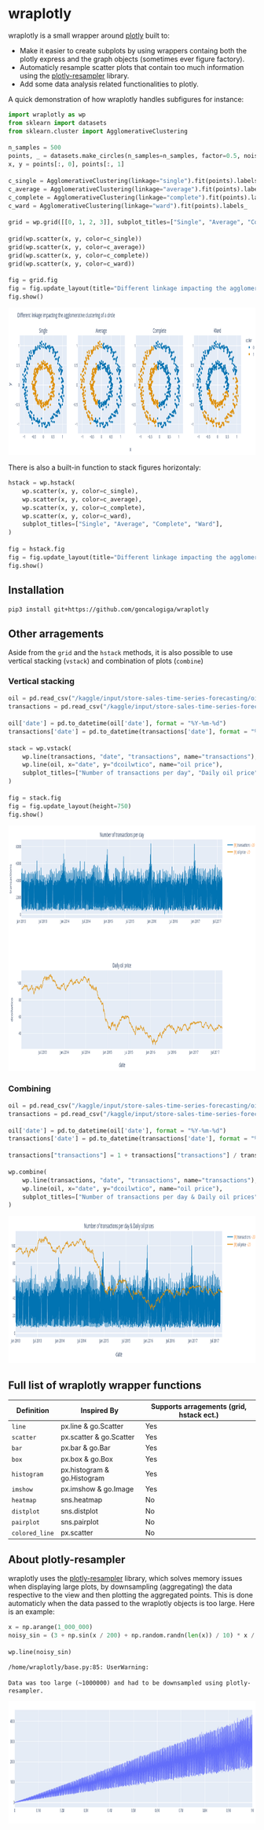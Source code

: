 # wraplotly

wraplotly is a small wrapper around [plotly](https://plotly.com/) built to:

* Make it easier to create subplots by using wrappers containg both the plotly express and the graph objects (sometimes ever figure factory).
* Automaticly resample scatter plots that contain too much information using the [plotly-resampler](https://github.com/predict-idlab/plotly-resampler) library.
* Add some data analysis related functionalities to plotly.

A quick demonstration of how wraplotly handles subfigures for instance:

```python
import wraplotly as wp
from sklearn import datasets
from sklearn.cluster import AgglomerativeClustering

n_samples = 500
points, _ = datasets.make_circles(n_samples=n_samples, factor=0.5, noise=0.05)
x, y = points[:, 0], points[:, 1]

c_single = AgglomerativeClustering(linkage="single").fit(points).labels_
c_average = AgglomerativeClustering(linkage="average").fit(points).labels_
c_complete = AgglomerativeClustering(linkage="complete").fit(points).labels_
c_ward = AgglomerativeClustering(linkage="ward").fit(points).labels_

grid = wp.grid([[0, 1, 2, 3]], subplot_titles=["Single", "Average", "Complete", "Ward"])

grid(wp.scatter(x, y, color=c_single))
grid(wp.scatter(x, y, color=c_average))
grid(wp.scatter(x, y, color=c_complete))
grid(wp.scatter(x, y, color=c_ward))

fig = grid.fig
fig = fig.update_layout(title="Different linkage impacting the agglomerative clustering of a circle")
fig.show()
```

<img src="images/first_grid.png" width="950" height="300" />

There is also a built-in function to stack figures horizontaly:

```python
hstack = wp.hstack(
    wp.scatter(x, y, color=c_single),
    wp.scatter(x, y, color=c_average),
    wp.scatter(x, y, color=c_complete),
    wp.scatter(x, y, color=c_ward),
    subplot_titles=["Single", "Average", "Complete", "Ward"],
)

fig = hstack.fig
fig = fig.update_layout(title="Different linkage impacting the agglomerative clustering of a circle")
fig.show()
```

## Installation

```bash
pip3 install git+https://github.com/goncalogiga/wraplotly
```

## Other arragements

Aside from the ```grid``` and the ```hstack``` methods, it is also possible to use vertical stacking (```vstack```) and combination of plots (```combine```)

### Vertical stacking

```python
oil = pd.read_csv("/kaggle/input/store-sales-time-series-forecasting/oil.csv")
transactions = pd.read_csv("/kaggle/input/store-sales-time-series-forecasting/transactions.csv")

oil['date'] = pd.to_datetime(oil['date'], format = "%Y-%m-%d")
transactions['date'] = pd.to_datetime(transactions['date'], format = "%Y-%m-%d")

stack = wp.vstack(
    wp.line(transactions, "date", "transactions", name="transactions"),
    wp.line(oil, x="date", y="dcoilwtico", name="oil price"),
    subplot_titles=["Number of transactions per day", "Daily oil price"]
)

fig = stack.fig
fig = fig.update_layout(height=750)
fig.show()
```

<img src="images/time_series.png" width="950" height="500" />


### Combining

```python
oil = pd.read_csv("/kaggle/input/store-sales-time-series-forecasting/oil.csv")
transactions = pd.read_csv("/kaggle/input/store-sales-time-series-forecasting/transactions.csv")

oil['date'] = pd.to_datetime(oil['date'], format = "%Y-%m-%d")
transactions['date'] = pd.to_datetime(transactions['date'], format = "%Y-%m-%d")

transactions["transactions"] = 1 + transactions["transactions"] / transactions["transactions"].max() * 100

wp.combine(
    wp.line(transactions, "date", "transactions", name="transactions"),
    wp.line(oil, x="date", y="dcoilwtico", name="oil price"),
    subplot_titles=["Number of transactions per day & Daily oil prices"]
)
```

<img src="images/comb_time_series.png" width="950" height="300" />

<!-- It is also possible to combine objects inside of a grid arragement by including multiple arguments in the grid call:

```python
from skimage import io
import wraplotly as wp
img = io.imread('https://upload.wikimedia.org/wikipedia/commons/thumb/0/00/Crab_Nebula.jpg/240px-Crab_Nebula.jpg')

grid = wp.grid([
    [0,1],
    [0,1],
])

red_channel   = img[:, :, 0].flatten()
green_channel = img[:, :, 1].flatten()
blue_channel  = img[:, :, 2].flatten()

grid(wp.imshow(img))
grid(wp.histogram(x=red_channel), wp.histogram(x=green_channel), wp.histogram(x=blue_channel))
grid.show()
```

<img src="images/complex_grid.png" width="800" height="250" /> -->

## Full list of wraplotly wrapper functions

|Definition|Inspired By|Supports arragements (grid, hstack ect.)|
| -------- | --------- | -------------------------------------- |
|```line```| px.line & go.Scatter | Yes |
|```scatter```| px.scatter & go.Scatter | Yes |
|```bar```| px.bar & go.Bar | Yes |
|```box```| px.box & go.Box | Yes |
|```histogram```| px.histogram & go.Histogram | Yes |
|```imshow```| px.imshow & go.Image | Yes |
|```heatmap``` | sns.heatmap | No |
|```distplot```| sns.distplot | No |
|```pairplot```| sns.pairplot | No |
|```colored_line```| px.scatter | No



## About plotly-resampler

wraplotly uses the [plotly-resampler](https://github.com/predict-idlab/plotly-resampler) library, which solves memory issues when displaying large plots, by downsampling (aggregating) the data respective to the view and then plotting the aggregated points. This is done automaticly when the data passed to the wraplotly objects is too large. Here is an example:

```python
x = np.arange(1_000_000)
noisy_sin = (3 + np.sin(x / 200) + np.random.randn(len(x)) / 10) * x / 1_000

wp.line(noisy_sin)
```

```
/home/wraplotly/base.py:85: UserWarning:

Data was too large (~1000000) and had to be downsampled using plotly-resampler.
```

<img src="images/large.png" width="900" height="250" />
